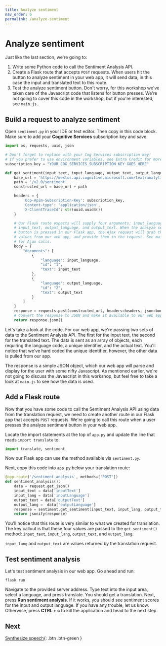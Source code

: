 ```yaml
---
title: Analyze sentiment
nav_order: 6
permalink: /analyze-sentiment
---
```


# Analyze sentiment

Just like the last section, we're going to:

1. Write some Python code to call the Sentiment Analysis API.
2. Create a Flask route that accepts `POST` requests. When users hit the button to analyze sentiment in your web app, it will send data, in this case the input and translated text to this route.
3. Test the analyze sentiment button. Don't worry, for this workshop we've taken care of the Javascript code that listens for button presses. We're not going to cover this code in the workshop, but if you're interested, see `main.js`.

## Build a request to analyze sentiment

Open `sentiment.py` in your IDE or text editor. Then copy in this code block. Make sure to add your **Cognitive Services** subscription key and save.

```python
import os, requests, uuid, json

# Don't forget to replace with your Cog Services subscription key!
# If you prefer to use environment variables, see Extra Credit for more info.
subscription_key = "YOUR_COG_SERVICES_SUBSCRIPTION_KEY_GOES_HERE"

def get_sentiment(input_text, input_language, output_text, output_language):
    base_url = 'https://westus.api.cognitive.microsoft.com/text/analytics'
    path = '/v2.0/sentiment'
    constructed_url = base_url + path

    headers = {
        'Ocp-Apim-Subscription-Key': subscription_key,
        'Content-type': 'application/json',
        'X-ClientTraceId': str(uuid.uuid4())
    }

    # Our Flask route expects will supply four arguments: input_language,
    # input_text, output_language, and output_text. When the analyze sentiment
    # button is pressed in our Flask app, the Ajax request will grab these
    # values from our web app, and provide them in the request. See main.js
    # for Ajax calls.
    body = {
        "documents": [
            {
                "language": input_language,
                "id": "1",
                "text": input_text
            },
            {
                "language": output_language,
                "id": "2",
                "text": output_text
            }
        ]
    }
    response = requests.post(constructed_url, headers=headers, json=body)
    # Convert the response to JSON and make it available to our web app.
    return response.json()
```

Let's take a look at the code. For our web app, we're passing two sets of data to the Sentiment Analysis API. The first for the input text, the second for the translated text. The data is sent as an array of objects, each requiring the language code, a unique identifier, and the actual text. You'll notice that we've hard coded the unique identifier, however, the other data is pulled from our app.

The response is a simple JSON object, which our web app will parse and display for the user with some nifty Javascript. As mentioned earlier, we're not going to discuss the Javascript in this workshop, but feel free to take a look at `main.js` to see how the data is used.

## Add a Flask route

Now that you have some code to call the Sentiment Analysis API using data from the translation request, we need to create another route in our Flask app that accepts `POST` requests. We're going to call this route when a user presses the analyze sentiment button in your web app.

Locate the import statements at the top of `app.py` and update the line that reads `import translate` to:

```python
import translate, sentiment
```

Now our Flask app can use the method available via `sentiment.py`.

Next, copy this code into `app.py` below your translation route:

```python
@app.route('/sentiment-analysis', methods=['POST'])
def sentiment_analysis():
    data = request.get_json()
    input_text = data['inputText']
    input_lang = data['inputLanguage']
    output_text = data['outputText']
    output_lang =  data['outputLanguage']
    response = sentiment.get_sentiment(input_text, input_lang, output_text, output_lang)
    return jsonify(response)
```

You'll notice that this route is very similar to what we created for translation. The key callout is that these four values are passed to the `get_sentiment()` method: `input_text`, `input_lang`, `output_text`, and `output_lang`.

`input_lang` and `output_text` are values returned by the translation request.

## Test sentiment analysis

Let's test sentiment analysis in our web app. Go ahead and run:

```
flask run
```

Navigate to the provided server address. Type text into the input area, select a language, and press translate. You should get a translation. Next, press **Run sentiment analysis**. If it works, you should see sentiment scores for the input and output language. If you have any trouble, let us know. Otherwise, press **CTRL + c** to kill the application and head to the next step.

## Next

[Synthesize speech](text-to-speech){: .btn .btn-green }

